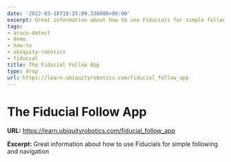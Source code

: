 ```yaml
---
date: '2022-03-18T18:35:09.336000+00:00'
excerpt: Great information about how to use Fiducials for simple following and navigation
tags:
- aruco-detect
- demo
- how-to
- ubiquity-robotics
- fiducial
title: The Fiducial Follow App
type: drop
url: https://learn.ubiquityrobotics.com/fiducial_follow_app
---
```


# The Fiducial Follow App

**URL:** https://learn.ubiquityrobotics.com/fiducial_follow_app

**Excerpt:** Great information about how to use Fiducials for simple following and navigation
